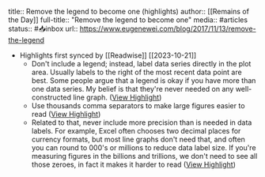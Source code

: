 title:: Remove the legend to become one (highlights)
author:: [[Remains of the Day]]
full-title:: "Remove the legend to become one"
media:: #articles
status:: #📥inbox 
url:: https://www.eugenewei.com/blog/2017/11/13/remove-the-legend

- Highlights first synced by [[Readwise]] [[2023-10-21]]
	- Don't include a legend; instead, label data series directly in the plot area. Usually labels to the right of the most recent data point are best. Some people argue that a legend is okay if you have more than one data series. My belief is that they're never needed on any well-constructed line graph. ([View Highlight](https://read.readwise.io/read/01hd7fxw42aae025kjbesd9r87))
	- Use thousands comma separators to make large figures easier to read ([View Highlight](https://read.readwise.io/read/01hd7fy5qxb1y5hs6kahk39c7j))
	- Related to that, never include more precision than is needed in data labels. For example, Excel often chooses two decimal places for currency formats, but most line graphs don't need that, and often you can round to 000's or millions to reduce data label size. If you're measuring figures in the billions and trillions, we don't need to see all those zeroes, in fact it makes it harder to read ([View Highlight](https://read.readwise.io/read/01hd7fyr45mhdrftwy9ea9876y))